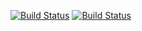 [![Build Status](https://travis-ci.org/ts123/test.png)](https://travis-ci.org/ts123/test)
[![Build Status](https://buildhive.cloudbees.com/job/ts123/job/test/badge/icon)](https://buildhive.cloudbees.com/job/ts123/job/test/)
